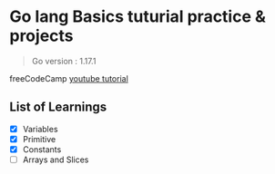# Go lang Basics tuturial practice & projects

> Go version : 1.17.1

 freeCodeCamp [youtube tutorial](https://www.youtube.com/results?search_query=go+language+tutorial)

 ## List of Learnings

- [x] Variables
- [x] Primitive
- [x] Constants 
- [ ] Arrays and Slices 
